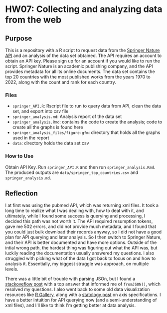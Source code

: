 # HW07: Collecting and analyzing data from the web

## Purpose

This is a repository with a R script to request data from the [Springer Nature API](https://dev.springernature.com/) and an analysis of the data set obtained. The API requires an account to obtain an API key. Please sign up for an account if you would like to run the script. Springer Nature is an academic publishing company, and the API provides metadata for all its online documents. The data set contains the top 20 countries with the most published works from the years 1970 to 2022, along with the count and rank for each country. 

### Files

- `springer_API.R`: Rscript file to run to query data from API, clean the data set, and export into csv file
- `springer_analysis.md`: Analysis report of the data set
- `springer_analysis.Rmd`: contains the code to create the analysis; code to create all the graphs is found here
- `springer_analysis_files/figure-gfm`: directory that holds all the graphs used in the report
- `data`: directory holds the data set csv

### How to Use

Obtain API Key. Run `springer_API.R` and then run `springer_analysis.Rmd`. The produced outputs are `data/springer_top_countries.csv` and `springer_analysis.md`. 


## Reflection

I at first was using the pubmed API, which was returning xml files. It took a long time to realize what I was dealing with, how to deal with it, and ultimately, while I found some success is querying and processing, I decided this path was not worth it. The API required resumption tokens, gave me 502 errors, and did not provide much metadata, and I found that you could just bulk download their records anyway, so I did not have a good plan for API querying and later analysis. So I then switch to Springer Nature, and their API is better documented and have more options. Outside of the intial wrong path, the hardest thing was figuring out what the API was, but luckily reading the documentation usually answered my questions. I also struggled with picking what of the data I got back to focus on and how to analysis it. Essentially, my biggest struggle was approach, on multiple levels.

There was a little bit of trouble with parsing JSOn, but I found a [stackoveflow post](https://stackoverflow.com/questions/41436723/how-to-select-a-particular-section-of-json-data-in-r) with a top answer that informed me of `fromJSON()`, which resolved my questions. I also went back to some old data visualization resources like [R Gallery](https://r-graph-gallery.com/index.html), along with a [statology post](https://www.statology.org/ggplot-reverse-axis/) on axis specifications. I have a better intuition for API querying now (and a semi-understanding of xml files), and I'll like to think I'm getting better at data analysis. 
